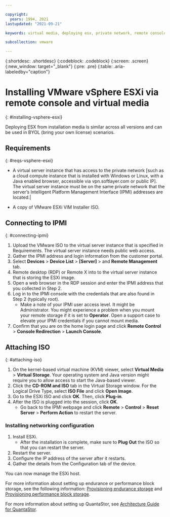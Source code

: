 ```yaml
---

copyright:
  years: 1994, 2021
lastupdated: "2021-09-21"

keywords: virtual media, deploying esx, private network, remote console, install vsphere, install esxi, esxi 

subcollection: vmware

---
```


{:shortdesc: .shortdesc}
{:codeblock: .codeblock}
{:screen: .screen}
{:new_window: target="_blank"}
{:pre: .pre}
{:table: .aria-labeledby="caption"}

# Installing VMware vSphere ESXi via remote console and virtual media
{: #installing-vsphere-esxi}

Deploying ESX from installation media is similar across all versions and can be used in BYOL (bring your own license) scenarios.

## Requirements
{: #reqs-vsphere-esxi}
* A virtual server instance that has access to the private network [such as a cloud compute instance that is installed with Windows or Linux, with a Java enabled browser, accessible via vpn.softlayer.com or public IP]. The virtual server instance must be on the same private network that the server’s Intelligent Platform Management Interface (IPMI) addresses are located.|

* A copy of VMware ESXi VIM Installer ISO.

<!--## Steps -->

## Connecting to IPMI
{: #connecting-ipmi}

1. Upload the VMware ISO to the virtual server instance that is specified in Requirements. The virtual server instance needs public web access.
2. Gather the IPMI address and login information from the customer portal.
3. Select **Devices** > **Device List** > **[Server]** > and **Remote Management** tab.
4. Remote desktop (RDP) or Remote X into to the virtual server instance that is storing the ESXi image.
5. Open a web browser in the RDP session and enter the IPMI address that you collected in Step 2.
6. Log in to the IPMI console with the credentials that are also found in Step 2 (typically root).
   * Make a note of your IPMI user access level. It might be Administrator. You might experience a problem when you mount your remote storage if it is set to **Operator**. Open a support case to elevate your IPMI credentials if you cannot mount media.
7. Confirm that you are on the home login page and click **Remote Control** > **Console Redirection** > **Launch Console**.

## Attaching ISO
{: #attaching-iso}

1. On the kernel-based virtual machine (KVM) viewer, select **Virtual Media** > **Virtual Storage**. Your operating system and Java version might require you to allow access to start the Java-based viewer.
2. Click the **CD-ROM and ISO** tab in the Virtual Storage window. For the Logical Drive Type, select **ISO File** and click **Open Image**.
3. Go to the ESXi ISO and click **OK**. Then, click **Plug-in**.
4. After the ISO is plugged into the session, click **OK**.
   * Go back to the IPMI webpage and click **Remote** > **Control** > **Reset Server** > **Perform Action** to restart the server.

### Installing networking configuration
1. Install ESXi.
   * After the installation is complete, make sure to **Plug Out** the ISO so that you can restart the server.
2. Restart the server.
3. Configure the IP address of the server after it restarts.
4. Gather the details from the Configuration tab of the device.

You can now manage the ESXi host.

For more information about setting up endurance or performance block storage, see the following information:
[Provisioning endurance storage](/docs/BlockStorage?topic=BlockStorage-About#provendurance) and 
[Provisioning performance block storage](/docs/BlockStorage?topic=BlockStorage-About#provperformance).

For more information about setting up QuantaStor, see [Architecture Guide for QuantaStor](/docs/vmware?topic=vmware-quantastor-architecture-guide).
